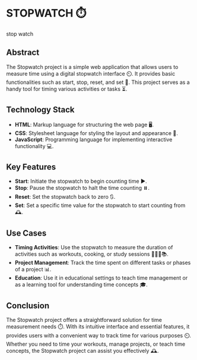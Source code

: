 # STOPWATCH ⏱️
stop watch




## Abstract

The Stopwatch project is a simple web application that allows users to measure time using a digital stopwatch interface ⏲️. It provides basic functionalities such as start, stop, reset, and set 🔄. This project serves as a handy tool for timing various activities or tasks ⏳.

## Technology Stack

- **HTML**: Markup language for structuring the web page 🖥️.
- **CSS**: Stylesheet language for styling the layout and appearance 🎨.
- **JavaScript**: Programming language for implementing interactive functionality 💻.

## Key Features

- **Start**: Initiate the stopwatch to begin counting time ▶️.
- **Stop**: Pause the stopwatch to halt the time counting ⏸️.
- **Reset**: Set the stopwatch back to zero 🔃.
- **Set**: Set a specific time value for the stopwatch to start counting from 🕰️.

## Use Cases

- **Timing Activities**: Use the stopwatch to measure the duration of activities such as workouts, cooking, or study sessions 🏋️‍♂️🍳📚.
- **Project Management**: Track the time spent on different tasks or phases of a project 📊.
- **Education**: Use it in educational settings to teach time management or as a learning tool for understanding time concepts 🎓.

## Conclusion

The Stopwatch project offers a straightforward solution for time measurement needs ⏱️. With its intuitive interface and essential features, it provides users with a convenient way to track time for various purposes ⏲️. Whether you need to time your workouts, manage projects, or teach time concepts, the Stopwatch project can assist you effectively 🕰️.



